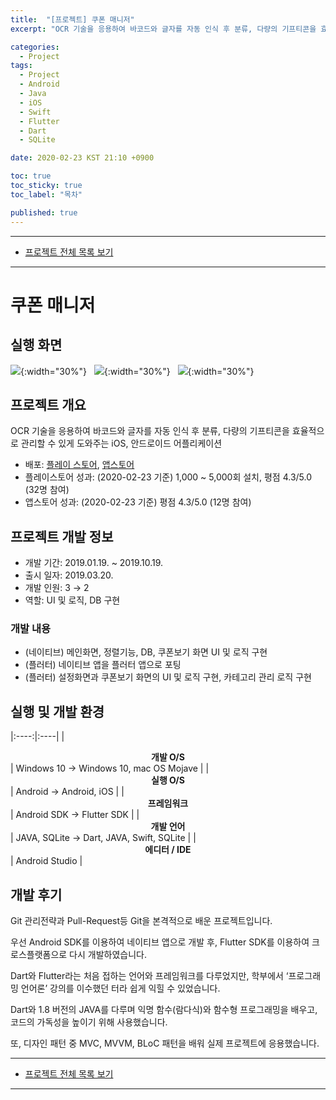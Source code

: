 ```yaml
---
title:  "[프로젝트] 쿠폰 매니저"
excerpt: "OCR 기술을 응용하여 바코드와 글자를 자동 인식 후 분류, 다량의 기프티콘을 효율적으로 관리할 수 있게 도와주는 iOS, 안드로이드 어플리케이션"

categories:
  - Project
tags:
  - Project
  - Android
  - Java
  - iOS
  - Swift
  - Flutter
  - Dart
  - SQLite

date: 2020-02-23 KST 21:10 +0900

toc: true
toc_sticky: true
toc_label: "목차"

published: true
---
```


- - -

 - [프로젝트 전체 목록 보기](/projects)

- - -

# 쿠폰 매니저

## 실행 화면

![](/assets/images/posts/projects/coupon-manager/view_coupon.jpg){:width="30%"}&nbsp;&nbsp;
![](/assets/images/posts/projects/coupon-manager/view_coupon_details.jpg){:width="30%"}&nbsp;&nbsp;
![](/assets/images/posts/projects/coupon-manager/setting.jpg){:width="30%"}

## 프로젝트 개요

OCR 기술을 응용하여 바코드와 글자를 자동 인식 후 분류, 다량의 기프티콘을 효율적으로 관리할 수 있게 도와주는 iOS, 안드로이드 어플리케이션

 - 배포: [플레이 스토어](https://play.google.com/store/apps/details?id=com.in74mz.couponmanager), [앱스토어](https://apps.apple.com/us/app/%EC%BF%A0%ED%8F%B0-%EB%A7%A4%EB%8B%88%EC%A0%80-%EA%B0%84%ED%8E%B8%ED%95%9C-%EC%BF%A0%ED%8F%B0-%EA%B4%80%EB%A6%AC/id1475508479)
 - 플레이스토어 성과: (2020-02-23 기준) 1,000 ~ 5,000회 설치, 평점 4.3/5.0 (32명 참여)
 - 앱스토어 성과: (2020-02-23 기준) 평점 4.3/5.0 (12명 참여)

## 프로젝트 개발 정보

 - 개발 기간: 2019.01.19. ~ 2019.10.19.
 - 출시 일자: 2019.03.20.
 - 개발 인원: 3 → 2
 - 역할: UI 및 로직, DB 구현

### 개발 내용

 - (네이티브) 메인화면, 정렬기능, DB, 쿠폰보기 화면 UI 및 로직 구현
 - (플러터) 네이티브 앱을 플러터 앱으로 포팅
 - (플러터) 설정화면과 쿠폰보기 화면의 UI 및 로직 구현, 카테고리 관리 로직 구현

## 실행 및 개발 환경

|:----:|:----|
| **<center>개발 O/S</center>** | Windows 10 → Windows 10, mac OS Mojave |
| **<center>실행 O/S</center>** | Android → Android, iOS |
| **<center>프레임워크</center>** | Android SDK → Flutter SDK |
| **<center>개발 언어</center>** | JAVA, SQLite → Dart, JAVA, Swift, SQLite |
| **<center>에디터 / IDE</center>** | Android Studio |

## 개발 후기

Git 관리전략과 Pull-Request등 Git을 본격적으로 배운 프로젝트입니다.

우선 Android SDK를 이용하여 네이티브 앱으로 개발 후, Flutter SDK를 이용하여 크로스플랫폼으로 다시 개발하였습니다. 

Dart와 Flutter라는 처음 접하는 언어와 프레임워크를 다루었지만, 학부에서 ‘프로그래밍 언어론’ 강의를 이수했던 터라 쉽게 익힐 수 있었습니다.

Dart와 1.8 버전의 JAVA를 다루며 익명 함수(람다식)와 함수형 프로그래밍을 배우고, 코드의 가독성을 높이기 위해 사용했습니다.

또, 디자인 패턴 중 MVC, MVVM, BLoC 패턴을 배워 실제 프로젝트에 응용했습니다.

- - -

 - [프로젝트 전체 목록 보기](/projects)

- - -
